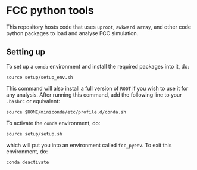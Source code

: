 # FCC python tools

This repository hosts code that uses `uproot`, `awkward array`, and other code python packages to load and analyse FCC simulation.

## Setting up

To set up a `conda` environment and install the required packages into it, do:

```
source setup/setup_env.sh
```

This command will also install a full version of `ROOT` if you wish to use it for any analysis. After running this command, add the following line to your `.bashrc` or equivalent:

```
source $HOME/miniconda/etc/profile.d/conda.sh
```

To activate the `conda` environment, do:

```
source setup/setup.sh
```

which will put you into an environment called `fcc_pyenv`. To exit this environment, do:

```
conda deactivate
```
